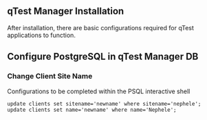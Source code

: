 ## qTest Manager Installation
After installation, there are basic configurations required for qTest applications to function.

## Configure PostgreSQL in qTest Manager DB
### Change Client Site Name
Configurations to be completed within the PSQL interactive shell
```
update clients set sitename='newname' where sitename='nephele';
update clients set name='newname' where name='Nephele';
```